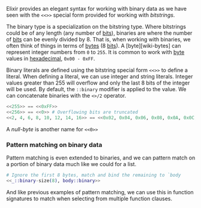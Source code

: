 Elixir provides an elegant syntax for working with binary data as we have seen with the `<<>>` special form provided for working with _bitstrings_.

The binary type is a specialization on the bitstring type. Where bitstrings could be of any length (any number of [bits][wiki-bit]), binaries are where the number of [bits][wiki-bit] can be evenly divided by 8. That is, when working with binaries, we often think of things in terms of [bytes][wiki-byte] (8 [bits][wiki-bit]). A [byte][wiki-bytes] can represent integer numbers from `0` to `255`. It is common to work with [byte][wiki-byte] values in [hexadecimal][wiki-hexadecimal], `0x00 - 0xFF`.

Binary literals are defined using the bitstring special form `<<>>` to define a literal. When defining a literal, we can use integer and string literals. Integer values greater than 255 will overflow and only the last 8 bits of the integer will be used. By default, the `::binary` modifier is applied to the value. We can concatenate binaries with the `<>/2` operator.

```elixir
<<255>> == <<0xFF>>
<<256>> == <<0>> # Overflowing bits are truncated
<<2, 4, 6, 8, 10, 12, 14, 16>> == <<0x02, 0x04, 0x06, 0x08, 0x0A, 0x0C, 0x0E, 0x10>>
```

A _null-byte_ is another name for `<<0>>`

### Pattern matching on binary data

Pattern matching is even extended to binaries, and we can pattern match on a portion of binary data much like we could for a list.

```elixir
# Ignore the first 8 bytes, match and bind the remaining to `body
<<_::binary-size(8), body::binary>>
```

And like previous examples of pattern matching, we can use this in function signatures to match when selecting from multiple function clauses.

[wiki-bit]: https://en.wikipedia.org/wiki/Bit
[wiki-byte]: https://en.wikipedia.org/wiki/Byte
[wiki-hexadecimal]: https://en.wikipedia.org/wiki/Hexadecimal
[wiki-utf8]: https://en.wikipedia.org/wiki/UTF-8